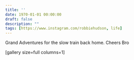 ```yaml
---
title: ''
date: 1970-01-01 00:00:00
draft: false
description: ""
tags: [https://www.instagram.com/robbiehudson, life]
---
```


Grand Adventures for the slow train back home. Cheers Bro

\[gallery size=full columns=1\]